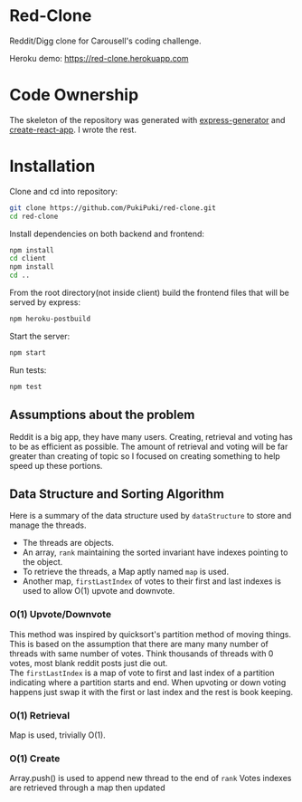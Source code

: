 # Red-Clone
Reddit/Digg clone for Carousell's coding challenge.

Heroku demo: https://red-clone.herokuapp.com

# Code Ownership
The skeleton of the repository was generated with [express-generator](https://github.com/expressjs/generator) and [create-react-app](https://github.com/facebook/create-react-app). I wrote the rest.

# Installation
Clone and cd into repository:
```sh
git clone https://github.com/PukiPuki/red-clone.git
cd red-clone
```
Install dependencies on both backend and frontend:
```sh
npm install 
cd client
npm install 
cd ..
```
From the root directory(not inside client) build the frontend files that will be served by express:
```sh
npm heroku-postbuild
```
Start the server:
```sh
npm start
```
Run tests:
```sh
npm test
```

## Assumptions about the problem
Reddit is a big app, they have many users. Creating, retrieval and voting has to be as efficient as possible.
The amount of retrieval and voting will be far greater than creating of topic so I focused on creating something to help speed up these portions.

## Data Structure and Sorting Algorithm
Here is a summary of the data structure used by `dataStructure` to store and manage the threads.
- The threads are objects.
- An array, `rank` maintaining the sorted invariant have indexes pointing to the object.
- To retrieve the threads, a Map aptly named `map` is used.
- Another map, `firstLastIndex` of votes to their first and last indexes is used to allow O(1) upvote and downvote. 

### O(1) Upvote/Downvote
This method was inspired by quicksort's partition method of moving things. 
This is based on the assumption that there are many many number of threads with same number of votes.
Think thousands of threads with 0 votes, most blank reddit posts just die out.  
The `firstLastIndex` is a map of vote to first and last index of a partition indicating where a partition starts and end.
When upvoting or down voting happens just swap it with the first or last index and the rest is book keeping.

### O(1) Retrieval
Map is used, trivially O(1).

### O(1) Create
Array.push() is used to append new thread to the end of `rank`
Votes indexes are retrieved through a map then updated
